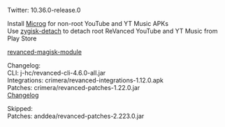 Twitter: 10.36.0-release.0  

Install [Microg](https://github.com/ReVanced/GmsCore/releases) for non-root YouTube and YT Music APKs  
Use [zygisk-detach](https://github.com/j-hc/zygisk-detach) to detach root ReVanced YouTube and YT Music from Play Store  

[revanced-magisk-module](https://github.com/j-hc/revanced-magisk-module)  

Changelog:  
CLI: j-hc/revanced-cli-4.6.0-all.jar  
Integrations: crimera/revanced-integrations-1.12.0.apk  
Patches: crimera/revanced-patches-1.22.0.jar  
[Changelog](https://github.com/crimera/piko/releases/tag/v1.22.0)  

Skipped:  
Patches: anddea/revanced-patches-2.223.0.jar    
